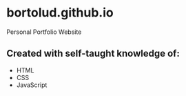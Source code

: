# bortolud.github.io
Personal Portfolio Website

## Created with self-taught knowledge of:
* HTML
* CSS
* JavaScript
